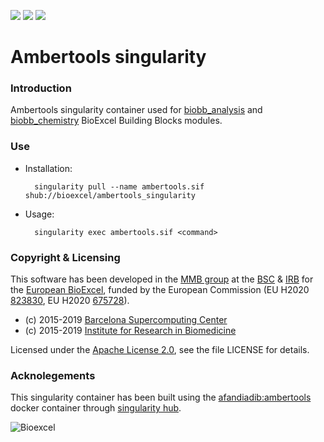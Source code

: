 [![](https://quay.io/repository/biocontainers/biobb_io/status)](https://hub.docker.com/r/afandiadib/ambertools)
[![](https://www.singularity-hub.org/static/img/hosted-singularity--hub-%23e32929.svg)](https://singularity-hub.org/collections/3783)
[![](https://img.shields.io/badge/License-Apache%202.0-blue.svg)](https://opensource.org/licenses/Apache-2.0)

# Ambertools singularity

### Introduction
Ambertools singularity container used for [biobb_analysis](https://github.com/bioexcel/biobb_analysis) and [biobb_chemistry](https://github.com/bioexcel/biobb_chemistry) BioExcel Building Blocks modules.

### Use

* Installation:


        singularity pull --name ambertools.sif shub://bioexcel/ambertools_singularity


* Usage:


        singularity exec ambertools.sif <command>


### Copyright & Licensing
This software has been developed in the [MMB group](http://mmb.irbbarcelona.org) at the [BSC](http://www.bsc.es/) & [IRB](https://www.irbbarcelona.org/) for the [European BioExcel](http://bioexcel.eu/), funded by the European Commission (EU H2020 [823830](http://cordis.europa.eu/projects/823830), EU H2020 [675728](http://cordis.europa.eu/projects/675728)).

* (c) 2015-2019 [Barcelona Supercomputing Center](https://www.bsc.es/)
* (c) 2015-2019 [Institute for Research in Biomedicine](https://www.irbbarcelona.org/)

Licensed under the
[Apache License 2.0](https://www.apache.org/licenses/LICENSE-2.0), see the file LICENSE for details.

### Acknolegements
This singularity container has been built using the [afandiadib:ambertools](https://hub.docker.com/r/afandiadib/ambertools) docker container through [singularity hub](https://singularity-hub.org/).

![](https://bioexcel.eu/wp-content/uploads/2019/04/Bioexcell_logo_1080px_transp.png "Bioexcel")
